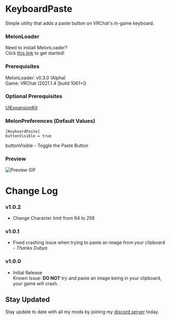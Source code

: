 # KeyboardPaste
Simple utility that adds a paste button on VRChat's in-game keyboard.

### MelonLoader
Need to install MelonLoader?<br>
Click [this link](https://melonwiki.xyz/) to get started!

### Prerequisites
MelonLoader: v0.3.0 (Alpha)<br>
Game: VRChat (2021.1.4 [build 1061+])

### Optional Prerequisites
[UIExpansionKit](https://github.com/knah/VRCMods)

### MelonPreferences (Default Values)
```
[KeyboardPaste]
buttonVisible = true
```
buttonVisible - Toggle the Paste Button

### Preview
![Preview GIF](https://kortyboi.com/img/upload/VRChat_HkeMuiZt4f.png)

# Change Log
### v1.0.2
* Change Character limit from 64 to 256

### v1.0.1
* Fixed crashing issue when trying to paste an image from your clipboard - _Thanks Dubya_

### v1.0.0
* Initial Release<br>
Known Issue: **DO NOT** try and paste an image being in your clipboard, your game will crash.


## Stay Updated
Stay update to date with all my mods by joining my [discord server](https://discord.gg/qkycuAMUGS) today.
